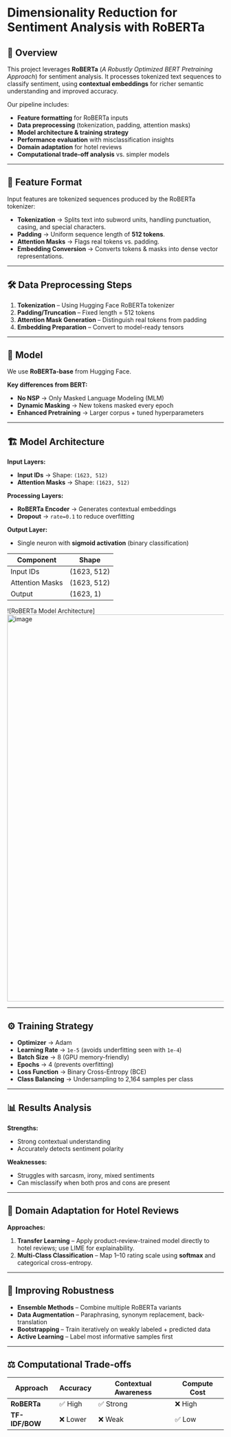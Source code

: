 

# Dimensionality Reduction for Sentiment Analysis with RoBERTa

## 📌 Overview

This project leverages **RoBERTa** (*A Robustly Optimized BERT Pretraining Approach*) for sentiment analysis.
It processes tokenized text sequences to classify sentiment, using **contextual embeddings** for richer semantic understanding and improved accuracy.

Our pipeline includes:

* **Feature formatting** for RoBERTa inputs
* **Data preprocessing** (tokenization, padding, attention masks)
* **Model architecture & training strategy**
* **Performance evaluation** with misclassification insights
* **Domain adaptation** for hotel reviews
* **Computational trade-off analysis** vs. simpler models

---

## 📂 Feature Format

Input features are tokenized sequences produced by the RoBERTa tokenizer:

* **Tokenization** → Splits text into subword units, handling punctuation, casing, and special characters.
* **Padding** → Uniform sequence length of **512 tokens**.
* **Attention Masks** → Flags real tokens vs. padding.
* **Embedding Conversion** → Converts tokens & masks into dense vector representations.

---

## 🛠 Data Preprocessing Steps

1. **Tokenization** – Using Hugging Face RoBERTa tokenizer
2. **Padding/Truncation** – Fixed length = 512 tokens
3. **Attention Mask Generation** – Distinguish real tokens from padding
4. **Embedding Preparation** – Convert to model-ready tensors

---

## 🤖 Model

We use **RoBERTa-base** from Hugging Face.

**Key differences from BERT:**

* **No NSP** → Only Masked Language Modeling (MLM)
* **Dynamic Masking** → New tokens masked every epoch
* **Enhanced Pretraining** → Larger corpus + tuned hyperparameters

---

## 🏗 Model Architecture

**Input Layers:**

* **Input IDs** → Shape: `(1623, 512)`
* **Attention Masks** → Shape: `(1623, 512)`

**Processing Layers:**

* **RoBERTa Encoder** → Generates contextual embeddings
* **Dropout** → `rate=0.1` to reduce overfitting

**Output Layer:**

* Single neuron with **sigmoid activation** (binary classification)

| Component       | Shape       |
| --------------- | ----------- |
| Input IDs       | (1623, 512) |
| Attention Masks | (1623, 512) |
| Output          | (1623, 1)   |

![RoBERTa Model Architecture]
<img width="3600" height="900" alt="image" src="https://github.com/user-attachments/assets/3c7a8a44-eb70-46d7-a75c-a7e175d34735" />


---

## ⚙ Training Strategy

* **Optimizer** → Adam
* **Learning Rate** → `1e-5` (avoids underfitting seen with `1e-4`)
* **Batch Size** → 8 (GPU memory-friendly)
* **Epochs** → 4 (prevents overfitting)
* **Loss Function** → Binary Cross-Entropy (BCE)
* **Class Balancing** → Undersampling to 2,164 samples per class

---

## 📊 Results Analysis

**Strengths:**

* Strong contextual understanding
* Accurately detects sentiment polarity

**Weaknesses:**

* Struggles with sarcasm, irony, mixed sentiments
* Can misclassify when both pros and cons are present

---

## 🔄 Domain Adaptation for Hotel Reviews

**Approaches:**

1. **Transfer Learning** – Apply product-review-trained model directly to hotel reviews; use LIME for explainability.
2. **Multi-Class Classification** – Map 1–10 rating scale using **softmax** and categorical cross-entropy.

---

## 🧠 Improving Robustness

* **Ensemble Methods** – Combine multiple RoBERTa variants
* **Data Augmentation** – Paraphrasing, synonym replacement, back-translation
* **Bootstrapping** – Train iteratively on weakly labeled + predicted data
* **Active Learning** – Label most informative samples first

---

## ⚖ Computational Trade-offs

| Approach       | Accuracy | Contextual Awareness | Compute Cost |
| -------------- | -------- | -------------------- | ------------ |
| **RoBERTa**    | ✅ High   | ✅ Strong             | ❌ High       |
| **TF-IDF/BOW** | ❌ Lower  | ❌ Weak               | ✅ Low        |

